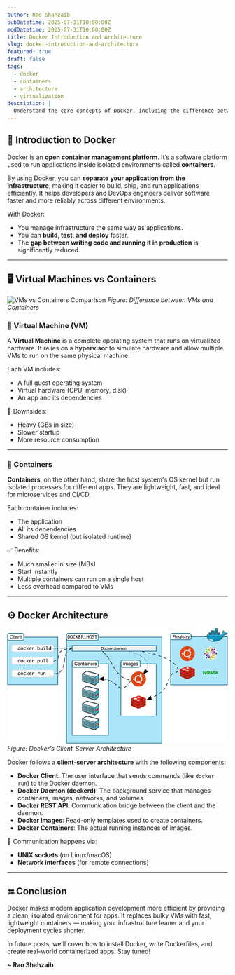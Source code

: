 ```yaml
---
author: Rao Shahzaib
pubDatetime: 2025-07-31T10:00:00Z
modDatetime: 2025-07-31T10:00:00Z
title: Docker Introduction and Architecture
slug: docker-introduction-and-architecture
featured: true
draft: false
tags:
  - docker
  - containers
  - architecture
  - virtualization
description: |
  Understand the core concepts of Docker, including the difference between Virtual Machines and Containers, and explore Docker’s client-server architecture with illustrations.
---
```


## 🐳 Introduction to Docker

Docker is an **open container management platform**. It’s a software platform used to run applications inside isolated environments called **containers**. 

By using Docker, you can **separate your application from the infrastructure**, making it easier to build, ship, and run applications efficiently. It helps developers and DevOps engineers deliver software faster and more reliably across different environments.

With Docker:
- You manage infrastructure the same way as applications.
- You can **build, test, and deploy** faster.
- The **gap between writing code and running it in production** is significantly reduced.

---

## 🖥️ Virtual Machines vs Containers
![VMs vs Containers Comparison](/assets/images/vms-vs-containers.png)
*Figure: Difference between VMs and Containers*


### 🔹 Virtual Machine (VM)

A **Virtual Machine** is a complete operating system that runs on virtualized hardware. It relies on a **hypervisor** to simulate hardware and allow multiple VMs to run on the same physical machine.

Each VM includes:
- A full guest operating system
- Virtual hardware (CPU, memory, disk)
- An app and its dependencies

🔻 Downsides:
- Heavy (GBs in size)
- Slower startup
- More resource consumption

---

### 🔹 Containers

**Containers**, on the other hand, share the host system's OS kernel but run isolated processes for different apps. They are lightweight, fast, and ideal for microservices and CI/CD.

Each container includes:
- The application
- All its dependencies
- Shared OS kernel (but isolated runtime)

✅ Benefits:
- Much smaller in size (MBs)
- Start instantly
- Multiple containers can run on a single host
- Less overhead compared to VMs

---

## ⚙️ Docker Architecture
![Docker Architecture](../../assets/images/docker-architecture.png.png/)
*Figure: Docker’s Client-Server Architecture*

Docker follows a **client-server architecture** with the following components:

- **Docker Client**: The user interface that sends commands (like `docker run`) to the Docker daemon.
- **Docker Daemon (dockerd)**: The background service that manages containers, images, networks, and volumes.
- **Docker REST API**: Communication bridge between the client and the daemon.
- **Docker Images**: Read-only templates used to create containers.
- **Docker Containers**: The actual running instances of images.

📡 Communication happens via:
- **UNIX sockets** (on Linux/macOS)
- **Network interfaces** (for remote connections)

---

## 🔚 Conclusion

Docker makes modern application development more efficient by providing a clean, isolated environment for apps. It replaces bulky VMs with fast, lightweight containers — making your infrastructure leaner and your deployment cycles shorter.

In future posts, we'll cover how to install Docker, write Dockerfiles, and create real-world containerized apps. Stay tuned!

**~ Rao Shahzaib**
